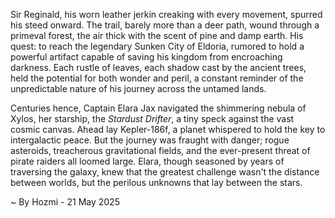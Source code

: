 
Sir Reginald, his worn leather jerkin creaking with every movement, spurred his steed onward.  The trail, barely more than a deer path, wound through a primeval forest, the air thick with the scent of pine and damp earth.  His quest: to reach the legendary Sunken City of Eldoria, rumored to hold a powerful artifact capable of saving his kingdom from encroaching darkness.  Each rustle of leaves, each shadow cast by the ancient trees, held the potential for both wonder and peril, a constant reminder of the unpredictable nature of his journey across the untamed lands.


Centuries hence, Captain Elara Jax navigated the shimmering nebula of Xylos, her starship, the *Stardust Drifter*, a tiny speck against the vast cosmic canvas.  Ahead lay Kepler-186f, a planet whispered to hold the key to intergalactic peace.  But the journey was fraught with danger; rogue asteroids, treacherous gravitational fields, and the ever-present threat of pirate raiders all loomed large.  Elara, though seasoned by years of traversing the galaxy, knew that the greatest challenge wasn't the distance between worlds, but the perilous unknowns that lay between the stars.

~ By Hozmi - 21 May 2025
